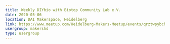 ```yaml
---
title: Weekly DIYbio with Biotop Community Lab e.V.
date: 2020-05-06
location: DAI Makerspace, Heidelberg
link: https://www.meetup.com/Heidelberg-Makers-Meetup/events/qrztwpybchbjb/
usergroup: makershd
type: usergroup
---
```

